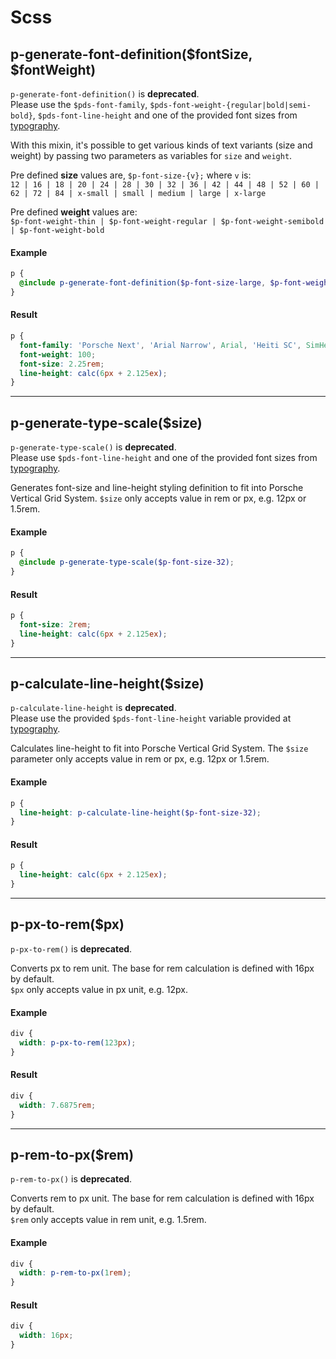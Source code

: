 # Scss

<TableOfContents></TableOfContents>

## p-generate-font-definition($fontSize, $fontWeight)

<p-inline-notification heading="Important note" state="error" persistent="true">
  <code>p-generate-font-definition()</code> is <strong>deprecated</strong>.<br>
  Please use the <code>$pds-font-family</code>, <code>$pds-font-weight-{regular|bold|semi-bold}</code>, <code>$pds-font-line-height</code> and one of the provided font sizes from <a href="styles/media-query">typography</a>.
</p-inline-notification>

With this mixin, it's possible to get various kinds of text variants (size and weight) by passing two parameters as
variables for `size` and `weight`.

Pre defined **size** values are, `$p-font-size-{v};` where `v` is:  
`12 | 16 | 18 | 20 | 24 | 28 | 30 | 32 | 36 | 42 | 44 | 48 | 52 | 60 | 62 | 72 | 84 | x-small | small | medium | large | x-large`

Pre defined **weight** values are:  
`$p-font-weight-thin | $p-font-weight-regular | $p-font-weight-semibold | $p-font-weight-bold`

#### Example

```scss
p {
  @include p-generate-font-definition($p-font-size-large, $p-font-weight-thin);
}
```

#### Result

```css
p {
  font-family: 'Porsche Next', 'Arial Narrow', Arial, 'Heiti SC', SimHei, sans-serif;
  font-weight: 100;
  font-size: 2.25rem;
  line-height: calc(6px + 2.125ex);
}
```

---

## p-generate-type-scale($size)

<p-inline-notification heading="Important note" state="error" persistent="true">
  <code>p-generate-type-scale()</code> is <strong>deprecated</strong>.<br>
  Please use <code>$pds-font-line-height</code> and one of the provided font sizes from <a href="styles/media-query">typography</a>.
</p-inline-notification>

Generates font-size and line-height styling definition to fit into Porsche Vertical Grid System. `$size` only accepts
value in rem or px, e.g. 12px or 1.5rem.

#### Example

```scss
p {
  @include p-generate-type-scale($p-font-size-32);
}
```

#### Result

```css
p {
  font-size: 2rem;
  line-height: calc(6px + 2.125ex);
}
```

---

## p-calculate-line-height($size)

<p-inline-notification heading="Important note" state="error" persistent="true">
  <code>p-calculate-line-height</code> is <strong>deprecated</strong>.<br>
  Please use the provided <code>$pds-font-line-height</code> variable provided at <a href="styles/media-query">typography</a>.
</p-inline-notification>

Calculates line-height to fit into Porsche Vertical Grid System. The `$size` parameter only accepts value in rem or px,
e.g. 12px or 1.5rem.

#### Example

```scss
p {
  line-height: p-calculate-line-height($p-font-size-32);
}
```

#### Result

```css
p {
  line-height: calc(6px + 2.125ex);
}
```

---

## p-px-to-rem($px)

<p-inline-notification heading="Important note" state="error" persistent="true">
  <code>p-px-to-rem()</code> is <strong>deprecated</strong>.
 </p-inline-notification>

Converts px to rem unit. The base for rem calculation is defined with 16px by default.  
`$px` only accepts value in px unit, e.g. 12px.

#### Example

```scss
div {
  width: p-px-to-rem(123px);
}
```

#### Result

```css
div {
  width: 7.6875rem;
}
```

---

## p-rem-to-px($rem)

<p-inline-notification heading="Important note" state="error" persistent="true">
  <code>p-rem-to-px()</code> is <strong>deprecated</strong>.
 </p-inline-notification>

Converts rem to px unit. The base for rem calculation is defined with 16px by default.  
`$rem` only accepts value in rem unit, e.g. 1.5rem.

#### Example

```scss
div {
  width: p-rem-to-px(1rem);
}
```

#### Result

```css
div {
  width: 16px;
}
```
